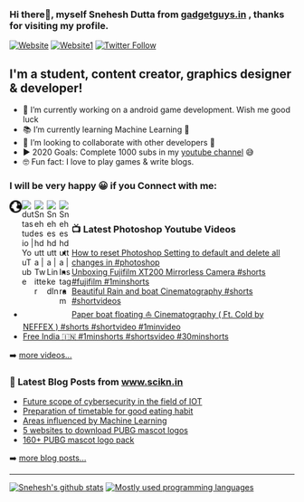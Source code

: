 ### Hi there👋, myself Snehesh Dutta from [gadgetguys.in][website] , thanks for visiting my profile.

[![Website](https://img.shields.io/website?label=gadgetguys.in&style=for-the-badge&url=https%3A%2F%2Fgadgetguys.in)](https://gadgetguys.in)
[![Website1](https://img.shields.io/website?label=www.scikn.in&style=for-the-badge&url=https%3A%2F%2Fwww.scikn.in)](https://www.scikn.in)
[![Twitter Follow](https://img.shields.io/twitter/follow/Sneheshdutta?color=1DA1F2&logo=twitter&style=for-the-badge)](https://twitter.com/intent/follow?original_referer=https%3A%2F%2Fgithub.com%2FSneheshdutta&screen_name=Sneheshdutta)

## I'm a student, content creator, graphics designer & developer!

- 💼 I’m currently working on a android game development. Wish me good luck 
- 📚 I’m currently learning Machine Learning 🤖
- 👯 I’m looking to collaborate with other developers 🤩
- ▶️ 2020 Goals: Complete 1000 subs in my [youtube channel][youtube] 😅
- 🤓 Fun fact: I love to play games & write blogs.

### I will be very happy 😀 if you Connect with me:

[<img align="left" alt="gadgetguys.in" width="22px" src="https://raw.githubusercontent.com/iconic/open-iconic/master/svg/globe.svg" />][website]
[<img align="left" alt="duttastudio | YouTube" width="22px" src="https://cdn.jsdelivr.net/npm/simple-icons@v3/icons/youtube.svg" />][youtube]
[<img align="left" alt="Sneheshdutta | Twitter" width="22px" src="https://cdn.jsdelivr.net/npm/simple-icons@v3/icons/twitter.svg" />][twitter]
[<img align="left" alt="Sneheshdutta | LinkedIn" width="22px" src="https://cdn.jsdelivr.net/npm/simple-icons@v3/icons/linkedin.svg" />][linkedin]
[<img align="left" alt="Sneheshdutta | Instagram" width="22px" src="https://cdn.jsdelivr.net/npm/simple-icons@v3/icons/instagram.svg" />][instagram]

<br />

### 📺 Latest Photoshop Youtube Videos 

<!-- YOUTUBE:START -->
- [How to reset Photoshop Setting to default and delete all changes in #photoshop](https://www.youtube.com/watch?v=37zQpdOaYfY)
- [Unboxing Fujifilm XT200 Mirrorless Camera #shorts #fujifilm #1minshorts](https://www.youtube.com/watch?v=ciYgZ7VEjkI)
- [Beautiful Rain and boat Cinematography  #shorts #shortvideos](https://www.youtube.com/watch?v=b17s9anAY5g)
- [Paper boat floating ⛵ Cinematography ( Ft. Cold by NEFFEX ) #shorts  #shortvideo #1minvideo](https://www.youtube.com/watch?v=sRDAvDMqRME)
- [Free India 🇮🇳 #1minshorts #shortsvideo #30minshorts](https://www.youtube.com/watch?v=NTw39EyJK0U)
<!-- YOUTUBE:END -->

➡️ [more videos...](https://youtube.com/duttastudio)

### 📕 Latest Blog Posts from www.scikn.in

<!-- BLOG-POST-LIST:START -->
- [Future scope of cybersecurity in the field of IOT](http://feedproxy.google.com/~r/Scikn/~3/2kHSB-WD6rI/future-scope-of-cybersecurity-in-field.html)
- [Preparation of timetable for good eating habit](http://feedproxy.google.com/~r/Scikn/~3/j3BDLr7kdVg/preparation-of-timetable-for-eating.html)
- [Areas influenced by Machine Learning](http://feedproxy.google.com/~r/Scikn/~3/JvGJY14tlsI/areas-influenced-by-machine-learning.html)
- [5 websites to download PUBG mascot logos](http://feedproxy.google.com/~r/Scikn/~3/cMJ1tyT8pck/5-websites-to-download-pubg-mascot-logos.html)
- [160+ PUBG mascot logo pack](http://feedproxy.google.com/~r/Scikn/~3/kvOIQTv2Ueg/160-pubg-mascot-logo-pack.html)
<!-- BLOG-POST-LIST:END -->

➡️ [more blog posts...](https://www.scikn.in)

---

[![Snehesh's github stats](https://github-readme-stats.vercel.app/api?username=Sneheshdutta&count_private=true&show_icons=true)](https://github.com/Sneheshdutta/Sneheshdutta)
[![Mostly used programming languages](https://github-readme-stats.vercel.app/api/top-langs/?username=Sneheshdutta&layout=compact)](https://github.com/Sneheshdutta/Sneheshdutta)


[website]: https://gadgetguys.in
[website1]: https://www.scikn.in
[twitter]: https://twitter.com/sneheshdutta
[youtube]: https://youtube.com/duttastudio
[youtube1]: https://youtube.com/gadgetguys
[stream]: https://youtube.com/ragnarconquest
[instagram]: https://instagram.com/sneheshdutta
[linkedin]: https://linkedin.com/in/sneheshdutta
[photoshop]: https://www.youtube.com/playlist?list=PLFJYEBJjlHFXi-PiJb6ECwdlbMqJVXKs8
[webdevplaylist]: https://www.youtube.com/playlist?list=PLkwxH9e_vrAJ0WbEsFA9W3I1W-g_BTsbt
[jsplaylist]: https://www.youtube.com/playlist?list=PLkwxH9e_vrALRJKu7wfXby3MKeflhTu6B
[cssplaylist]: https://www.youtube.com/playlist?list=PLkwxH9e_vrALSdvZuEh6gqQdmDoDIoqz4
[reactplaylist]: https://www.youtube.com/playlist?list=PLkwxH9e_vrAK4TdffpxKY3QGyHCpxFcQ0

